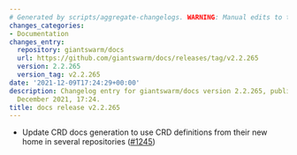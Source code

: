 ```yaml
---
# Generated by scripts/aggregate-changelogs. WARNING: Manual edits to this files will be overwritten.
changes_categories:
- Documentation
changes_entry:
  repository: giantswarm/docs
  url: https://github.com/giantswarm/docs/releases/tag/v2.2.265
  version: 2.2.265
  version_tag: v2.2.265
date: '2021-12-09T17:24:29+00:00'
description: Changelog entry for giantswarm/docs version 2.2.265, published on 09
  December 2021, 17:24.
title: docs release v2.2.265
---
```


- Update CRD docs generation to use CRD definitions from their new home in several repositories ([#1245](https://github.com/giantswarm/docs/pull/1245))
